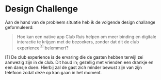 # Design Challenge

Aan de hand van de probleem situatie heb ik de volgende design challange geformuleerd:

> Hoe kan een native app Club Ruis helpen om meer binding en digitale interactie te krijgen met de bezoekers, zonder dat dit de club experience<sup>[1]</sup> belemmert?

[1] De club experience is de ervaring die de gasten hebben terwijl zei aanwezig zijn in de club. Dit houd in; gezellig met vrienden een drankje en een dansje doen. Hierbij zal de gast zich minder bewust zijn van zijn telefoon zodat deze op kan gaan in het moment.
